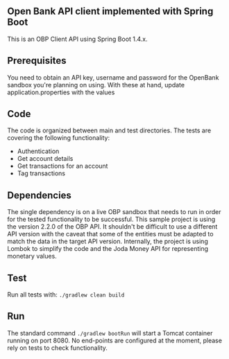 ## Open Bank API client implemented with Spring Boot
This is an OBP Client API using Spring Boot 1.4.x. 
 
 ## Prerequisites
 
 You need to obtain an API key, username and password for the OpenBank sandbox you're planning on using.
 With these at hand, update application.properties with the values
 
 ## Code
 
 The code is organized between main and test directories. The tests are covering the following functionality:
  - Authentication
  - Get account details
  - Get transactions for an account
  - Tag transactions
 
 ## Dependencies
 
 The single dependency is on a live OBP sandbox that needs to run in order for the tested functionality to be successful. This sample project is using the version 2.2.0 of the OBP API. It shouldn't be difficult to use a different API version with the caveat that some of the entities must be adapted to match the data in the target API version.
 Internally, the project is using Lombok to simplify the code and the Joda Money API for representing monetary values. 
 
 ## Test
 
 Run all tests with:
 ```./gradlew clean build```
 
 ## Run
 
 The standard command ```./gradlew bootRun``` will start a Tomcat container running on port 8080. No end-points are configured at the moment, please rely on tests to check functionality.